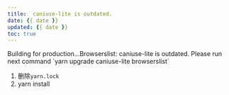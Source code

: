 ```yaml
---
title:  caniuse-lite is outdated.
date: {{ date }}
updated: {{ date }}
toc: true
---
```




Building for production...Browserslist: caniuse-lite is outdated. Please run next command \`yarn upgrade caniuse-lite browserslist\`


1. 删除`yarn.lock`
2. yarn install